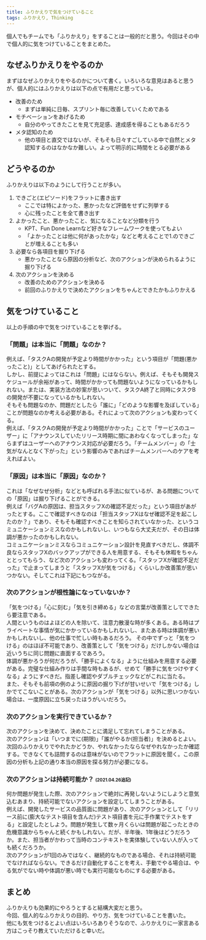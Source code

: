 ```yaml
---
title: ふりかえりで気をつけていること
tags: ふりかえり, Thinking
---
```


個人でもチームでも「ふりかえり」をすることは一般的だと思う。今回はその中で個人的に気をつけていることをまとめた。

<!--more-->

## なぜふりかえりをやるのか

まずはなぜふりかえりをやるのかについて書く。いろいろな意見はあると思うが、個人的にはふりかえりは以下の点で有用だと思っている。

- 改善のため
    - まずは単純に日毎、スプリント毎に改善していくためである
- モチベーションをあげるため
    - 自分のやってきたことを見て充足感、達成感を得ることもあるだろう
- メタ認知のため
    - 他の項目と直交ではないが、そもそも日々すごしている中で自然とメタ認知するのはなかなか難しい。よって明示的に時間をとる必要がある

## どうやるのか

ふりかえりは以下のようにして行うことが多い。

1. できごと(エピソード)をフラットに書き出す
    - ここでは特によかった、悪かったなど評価をせずに列挙する
    - 心に残ったことを全て書き出す
2. よかったこと、悪かったこと、気になることなど分類を行う
    - KPT、Fun Done Learnなど好きなフレームワークを使ってもよい
    - 「よかったことは他に何があったかな」などと考えることで1.のできごとが増えることも多い
3. 必要なら各項目を掘り下げる
    - 悪かったことなら原因の分析など、次のアクションが決められるように掘り下げる
4. 次のアクションを決める
    - 改善のためのアクションを決める
    - 前回のふりかえりで決めたアクションをちゃんとできたかもふりかえる

## 気をつけていること

以上の手順の中で気をつけていることを挙げる。

### 「問題」は本当に「問題」なのか？

例えば、「タスクAの開発が予定より時間がかかった」という項目が「問題(悪かったこと)」としてあげられたとする。  
しかし、前提によってはこれは「問題」にはならない。例えば、そもそも開発スケジュールが余裕があって、時間がかかっても問題ないようになっているかもしれない。または、実装方法の妙案が思いついて、タスクA終了と同時にタスクBの開発が不要になっているかもしれない。  
そもそも問題なのか、問題だとしたら「誰に」「どのような影響を及ぼしている」ことが問題なのか考える必要がある。それによって次のアクションも変わってくる。  
例えば、「タスクAの開発が予定より時間がかかった」ことで「サービスのユーザー」に「アナウンスしていたリリース時期に間にあわなくなってしまった」ならまずはユーザーへのアナウンス対応が必要だろう。「チームメンバー」の「士気がなんとなく下がった」という影響のみであればチームメンバーへのケアを考えればよい。

### 「原因」は本当に「原因」なのか？

これは「なぜなぜ分析」などとも呼ばれる手法に似ているが、ある問題についての「原因」は掘り下げることができる。  
例えば「バグAの原因は、担当スタッフXの確認不足だった」という項目があがったとする。ここで確認すべきなのは「担当スタッフXはなぜ確認不足を起こしたのか？」であり、そもそも確認すべきことを知らされていなかった、というコミュニケーションミスなのかもしれないし、いつもなら大丈夫だが、その日は体調が悪かったのかもしれない。  
コミュニケーションミスならコミュニケーション設計を見直すべきだし、体調不良ならスタッフXのバックアップができる人を用意する、そもそも休暇をちゃんととってもらう、など次のアクションも変わってくる。「スタッフXが確認不足だった」で止まってしまうと「スタッフXが気をつける」くらいしか改善策が思いつかない。そしてこれは下記にもつながる。

### 次のアクションが根性論になっていないか？

「気をつける」「心に刻む」「気を引き締める」などの言葉が改善策としてできたら要注意である。  
人間というものはよほどの人を除いて、注意力散漫な時が多くある。ある時はプライベートな事情が気にかかっているかもしれないし、またある時は体調が悪いかもしれないし、他の仕事で忙しい時もあるだろう。
その中でずっと「気をつける」のはほぼ不可能であり、改善策として「気をつける」だけしかない場合は近いうちに同じ問題に直面するであろう。  
体調が悪かろうが何だろうが、「勝手によくなる」ように仕組みを用意する必要がある。完璧な仕組み作りは手間な時もあるが、せめて「勝手に気をつけやすくなる」ようにすべきだ。指差し確認やダブルチェックなどがこれに当たる。  
また、そもそも前項の例のように原因の掘り下げが甘いせいで「気をつける」しかでてこないことがある。次のアクションが「気をつける」以外に思いつかない場合は、一度原因に立ち戻ったほうがいいだろう。

### 次のアクションを実行できているか？

次のアクションを決めて、決めたことに満足して忘れてしまうことがある。  
次のアクションは「いつまでに(期限)」「誰がやるか(担当者)」を決めるとよい。次回のふりかえりでやれたかどうか、やれなかったならなぜやれなかったか確認する。できなくても詰問するのは意味がないのでフラットに原因を聞く。この原因の分析も上記の通り本当の原因を探る努力が必要になる。

### 次のアクションは持続可能か？  <span style="font-size: 0.7rem;">(2021.04.26追記)</span> 

何か問題が発生した際、次のアクションで絶対に再発しないようにしようと意気込むあまり、持続可能でないアクションを設定してしまうことがある。  
例えば、開発したサービスの品質面に問題があり、次のアクションとして「リリース前に(膨大なテスト項目を含んだ)テスト項目書を元に手作業でテストをする」と設定したとしよう。問題が発生して数ヶ月くらいは問題が起こったときの危機意識からちゃんと続くかもしれない。だが、半年後、1年後はどうだろうか。また、担当者がかわって当時のコンテキストを実体験していない人が入っても続くだろうか。  
次のアクションが1回のみではなく、継続的なものである場合、それは持続可能でなければならない。できるだけ自動化することを考え、手動でやる場合は、やる気がでない時や体調が悪い時でも実行可能なものにする必要がある。

## まとめ
ふりかえりも効果的にやろうとすると結構大変だと思う。  
今回、個人的なふりかえりの目的、やり方、気をつけていることを書いた。  
他にも気をつけるとよい点はいろいろありそうなので、ふりかえりに一家言ある方はこっそり教えていただけると幸いだ。